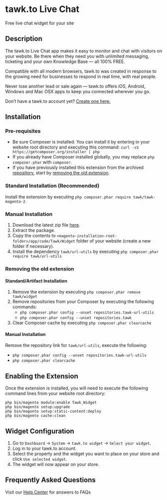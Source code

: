 # tawk.to Live Chat

Free live chat widget for your site

## Description

The tawk.to Live Chat app makes it easy to monitor and chat with visitors on your website. Be there when they need you with unlimited messaging, ticketing and your own Knowledge Base — all 100% FREE.

Compatible with all modern browsers, tawk.to was created in response to the growing need for businesses to respond in real time, with real people.

Never lose another lead or sale again — tawk.to offers iOS, Android, Windows and Mac OSX apps to keep you connected wherever you go.

Don’t have a tawk.to account yet? [Create one here.](https://tawk.to/?utm_source=zencart&utm_medium=link&utm_campaign=signup)

## Installation

### Pre-requisites
- Be sure Composer is installed. You can install it by entering in your website root directory and executing this command: `curl -sS https://getcomposer.org/installer | php`
- If you already have Composer installed globally, you may replace `php composer.phar` with `composer`.
- If you have previously installed this extension from the archived [repository](https://github.com/tawk/tawk-magento-2), start by [removing the old extension](#removing-the-old-extension).

### Standard Installation (Recommended)
Install the extension by executing `php composer.phar require tawk/tawk-magento-2`

### Manual Installation
1. Download the latest zip file [here](https://github.com/tawk/tawk-magento-2-package/releases).
2. Extract the package.
3. Copy the contents to `<magento-installation-root-folder>/app/code/Tawk/Widget` folder of your website (create a new folder if necessary).
4. Install the dependency `tawk/url-utils` by executing `php composer.phar require tawk/url-utils`

### Removing the old extension
#### Standard/Artifact Installation
1. Remove the extension by executing `php composer.phar remove tawk/widget`
2. Remove repositories from your Composer by executing the following commands:
	- `php composer.phar config --unset repositories.tawk-url-utils`
	- `php composer.phar config --unset repositories.tawk`
3. Clear Composer cache by executing `php composer.phar clearcache`

#### Manual Installation
Remove the repository link for `tawk/url-utils`, execute the following:
- `php composer.phar config --unset repositories.tawk-url-utils`
- `php composer.phar clearcache`

## Enabling the Extension
Once the extension is installed, you will need to execute the following command lines from your website root directory:
```
php bin/magento module:enable Tawk_Widget
php bin/magento setup:upgrade
php bin/magento setup:static-content:deploy
php bin/magento cache:clean
```

## Widget Configuration
1. Go to `Dashboard` -> `System` -> `tawk.to widget` -> `Select your widget`.
2. Log in to your tawk.to account.
3. Select the property and the widget you want to place on your store and click `Use selected widget`.
4. The widget will now appear on your store.

## Frequently Asked Questions
Visit our [Help Center](https://help.tawk.to/) for answers to FAQs
